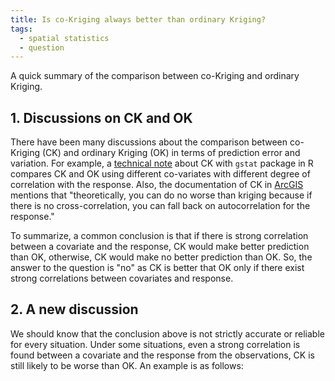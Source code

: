 ```yaml
---
title: Is co-Kriging always better than ordinary Kriging?
tags:
  - spatial statistics
  - question
---
```

A quick summary of the comparison between co-Kriging and ordinary Kriging.

<!--more-->

## 1. Discussions on CK and OK

There have been many discussions about the comparison between co-Kriging (CK) and
ordinary Kriging (OK) in terms of prediction error and variation. For example, a
[technical note](http://www.css.cornell.edu/faculty/dgr2/teach/R/R_ck.pdf)
about CK with ``gstat`` package in R compares CK and OK using different co-variates with different degree of correlation with the response.
Also, the documentation of CK in [ArcGIS](http://desktop.arcgis.com/en/arcmap/latest/extensions/geostatistical-analyst/understanding-cokriging.htm)
mentions that "theoretically, you can do no worse than kriging because if there is no cross-correlation,
you can fall back on autocorrelation for the response."

To summarize, a common conclusion is that if there is strong correlation between
a covariate and the response, CK would make better prediction than OK, otherwise,
CK would make no better prediction than OK. So, the answer to the question is "no"
as CK is better that OK only if there exist strong correlations between covariates and response.

## 2. A new discussion
We should know that the conclusion above is not strictly accurate or reliable for every situation. Under some situations, even a strong correlation is found between a covariate and the response from the observations, CK is still likely to be worse than OK. An example is as follows:
